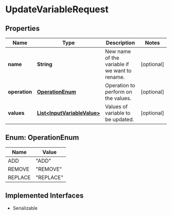 

# UpdateVariableRequest


## Properties

| Name | Type | Description | Notes |
|------------ | ------------- | ------------- | -------------|
|**name** | **String** | New name of the variable if we want to rename. |  [optional] |
|**operation** | [**OperationEnum**](#OperationEnum) | Operation to perform on the values. |  [optional] |
|**values** | [**List&lt;InputVariableValue&gt;**](InputVariableValue.md) | Values of variable to be updated. |  [optional] |



## Enum: OperationEnum

| Name | Value |
|---- | -----|
| ADD | &quot;ADD&quot; |
| REMOVE | &quot;REMOVE&quot; |
| REPLACE | &quot;REPLACE&quot; |


## Implemented Interfaces

* Serializable


